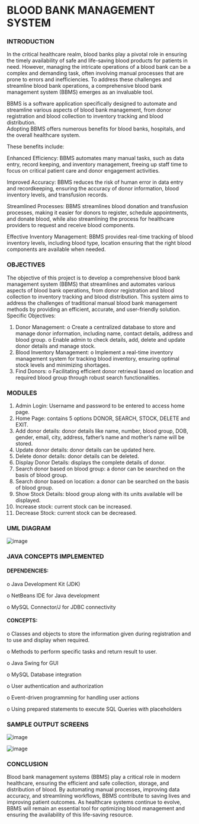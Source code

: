 # BLOOD BANK MANAGEMENT SYSTEM

### INTRODUCTION 
 
In the critical healthcare realm, blood banks play a pivotal role in ensuring the 
timely availability of safe and life-saving blood products for patients in need. 
However, managing the intricate operations of a blood bank can be a complex and 
demanding task, often involving manual processes that are prone to errors and 
inefficiencies. To address these challenges and streamline blood bank operations, a 
comprehensive blood bank management system (BBMS) emerges as an invaluable 
tool. 

BBMS is a software application specifically designed to automate and streamline 
various aspects of blood bank management, from donor registration and blood 
collection to inventory tracking and blood distribution.    
Adopting BBMS offers numerous benefits for blood banks, hospitals, and the 
overall healthcare system.

These benefits include: 

Enhanced Efficiency: BBMS automates many manual tasks, such as data 
entry, record keeping, and inventory management, freeing up staff time to 
focus on critical patient care and donor engagement activities.  

Improved Accuracy: BBMS reduces the risk of human error in data entry 
and recordkeeping, ensuring the accuracy of donor information, blood 
inventory levels, and transfusion records.            

Streamlined Processes: BBMS streamlines blood donation and transfusion 
processes, making it easier for donors to register, schedule appointments, 
and donate blood, while also streamlining the process for healthcare 
providers to request and receive blood components.  

Effective Inventory Management: BBMS provides real-time tracking of 
blood inventory levels, including blood type, location ensuring that the right 
blood components are available when needed. 

  
### OBJECTIVES 
 
The objective of this project is to develop a comprehensive blood bank 
management system (BBMS) that streamlines and automates various aspects of 
blood bank operations, from donor registration and blood collection to inventory 
tracking and blood distribution. This system aims to address the challenges of 
traditional manual blood bank management methods by providing an efficient, 
accurate, and user-friendly solution. 
Specific Objectives: 
1. Donor Management: 
  o Create a centralized database to store and manage donor 
information, including name, contact details, address and blood group. 
  o Enable admin to check details, add, delete and update donor details 
and manage stock. 
2. Blood Inventory Management: 
  o Implement a real-time inventory management system for tracking 
blood inventory, ensuring optimal stock levels and minimizing 
shortages. 
3. Find Donors: 
  o Facilitating efficient donor retrieval based on location and required 
blood group through robust search functionalities.  


### MODULES 
 
1. Admin Login:  Username and password to be entered to access home page. 
2. Home Page: contains 5 options DONOR, SEARCH, STOCK, DELETE and 
EXIT. 
3. Add donor details: donor details like name, number, blood group, DOB, 
gender, email, city, address, father’s name and mother’s name will be stored. 
4. Update donor details: donor details can be updated here. 
5. Delete donor details: donor details can be deleted. 
6. Display Donor Details: displays the complete details of donor. 
7. Search donor based on blood group: a donor can be searched on the basis of 
blood group. 
8. Search donor based on location:  a donor can be searched on the basis of 
blood group. 
9. Show Stock Details: blood group along with its units available will be 
displayed. 
10. Increase stock: current stock can be increased. 
11. Decrease Stock: current stock can be decreased.  

 
### UML DIAGRAM 
![image](https://github.com/user-attachments/assets/e209b662-044c-4154-8c36-736cb84bc9ff)


### JAVA CONCEPTS IMPLEMENTED 

#### DEPENDENCIES: 

  o Java Development Kit (JDK) 

  o NetBeans IDE for Java development 

  o MySQL Connector/J for JDBC connectivity 


#### CONCEPTS: 

  o Classes and objects to store the information given during registration and to 
use and display when required. 

  o Methods to perform specific tasks and return result to user.  

  o Java Swing for GUI 
  
  o MySQL Database integration 

  o User authentication and authorization 

  o Event-driven programming for handling user actions 

  o Using prepared statements to execute SQL Queries with placeholders


### SAMPLE OUTPUT SCREENS

![image](https://github.com/user-attachments/assets/d435ccaa-335f-470a-8c61-76d36b1a5b9f)

![image](https://github.com/user-attachments/assets/f431e87e-fa9d-473c-8c3c-812ebabaa945)


### CONCLUSION 
 
Blood bank management systems (BBMS) play a critical role in modern 
healthcare, ensuring the efficient and safe collection, storage, and distribution of 
blood. By automating manual processes, improving data accuracy, and 
streamlining workflows, BBMS contribute to saving lives and improving patient 
outcomes. As healthcare systems continue to evolve, BBMS will remain an 
essential tool for optimizing blood management and ensuring the availability of 
this life-saving resource.
